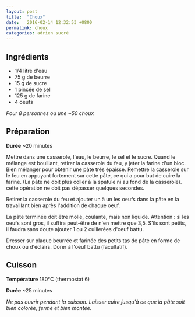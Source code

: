 ```yaml
---
layout: post
title:  "Choux"
date:   2016-02-14 12:32:53 +0800
permalink: choux
categories: adrien sucré
---
```

## Ingrédients

- 1/4 litre d'eau
- 75 g de beurre
- 15 g de sucre
- 1 pincée de sel
- 125 g de farine
- 4 oeufs

*Pour 8 personnes ou une ~50 choux*

## Préparation

**Durée** ~20 minutes

Mettre dans une casserole, l'eau, le beurre, le sel et le sucre. Quand le mélange est bouillant, retirer la casserole du feu, y jeter la farine d'un bloc. Bien mélanger pour obtenir une pâte très épaisse. Remettre la casserole sur le feu en appuyant fortement sur cette pâte, ce qui a pour but de cuire la farine. (La pâte ne doit plus coller à la spatule ni au fond de la casserole). cette opération ne doit pas dépasser quelques secondes.

Retirer la casserole du feu et ajouter un à un les oeufs dans la pâte en la travaillant bien après l'addition de chaque oeuf.

La pâte terminée doit être molle, coulante, mais non liquide. Attention : si les oeufs sont gros, il suffira peut-être de n'en mettre que 3,5. S'ils sont petits, il faudra sans doute ajouter 1 ou 2 cuillerées d'oeuf battu.

Dresser sur plaque beurrée et farinée des petits tas de pâte en forme de choux ou d'éclairs. Dorer à l'oeuf battu (facultatif).

## Cuisson

**Température** 180°C (thermostat 6)

**Durée** ~25 minutes

*Ne pas ouvrir pendant la cuisson. Laisser cuire jusqu'à ce que la pâte soit bien colorée, ferme et bien montée.*